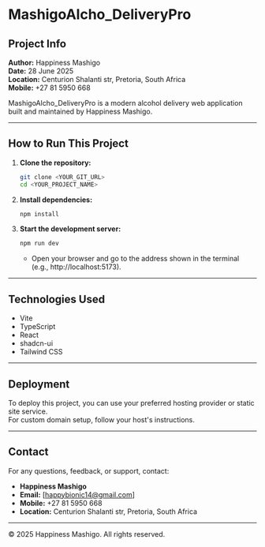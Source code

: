 # MashigoAlcho_DeliveryPro

## Project Info

**Author:** Happiness Mashigo  
**Date:** 28 June 2025  
**Location:** Centurion Shalanti str, Pretoria, South Africa  
**Mobile:** +27 81 5950 668

MashigoAlcho_DeliveryPro is a modern alcohol delivery web application built and maintained by Happiness Mashigo.

---

## How to Run This Project

1. **Clone the repository:**
   ```sh
   git clone <YOUR_GIT_URL>
   cd <YOUR_PROJECT_NAME>
   ```

2. **Install dependencies:**
   ```sh
   npm install
   ```

3. **Start the development server:**
   ```sh
   npm run dev
   ```
   - Open your browser and go to the address shown in the terminal (e.g., http://localhost:5173).

---

## Technologies Used

- Vite
- TypeScript
- React
- shadcn-ui
- Tailwind CSS

---

## Deployment

To deploy this project, you can use your preferred hosting provider or static site service.  
For custom domain setup, follow your host's instructions.

---

## Contact

For any questions, feedback, or support, contact:

- **Happiness Mashigo**
- **Email:** [happybionic14@gmail.com]
- **Mobile:** +27 81 5950 668
- **Location:** Centurion Shalanti str, Pretoria, South Africa

---

© 2025 Happiness Mashigo. All rights reserved.